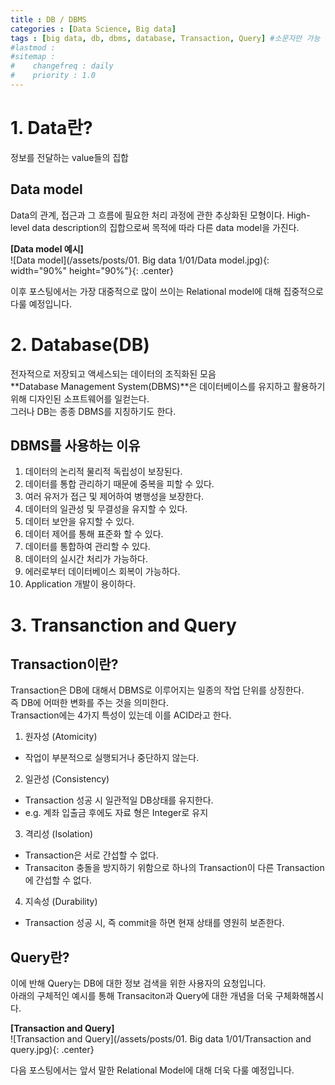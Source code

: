 ```yaml
---
title : DB / DBMS
categories : [Data Science, Big data]
tags : [big data, db, dbms, database, Transaction, Query] #소문자만 가능
#lastmod : 
#sitemap :
#    changefreq : daily
#    priority : 1.0
---
```


<!--
---
layout: categories
title: Categories
date : YYYY-MM-DD HH:MM:SS +/-TTTT
icon: fas fa-stream
---
-->

# 1. Data란?

정보를 전달하는 value들의 집합

## Data model

Data의 관계, 접근과 그 흐름에 필요한 처리 과정에 관한 추상화된 모형이다.
High-level data description의 집합으로써 목적에 따라 다른 data model을 가진다.

**[Data model 예시]**  
![Data model](/assets/posts/01. Big data 1/01/Data model.jpg){: width="90%" height="90%"}{: .center}   
  
이후 포스팅에서는 가장 대중적으로 많이 쓰이는 Relational model에 대해 집중적으로 다룰 예정입니다.


# 2. Database(DB)

전자적으로 저장되고 액세스되는 데이터의 조직화된 모음  
**Database Management System(DBMS)**은 데이터베이스를 유지하고 활용하기 위해 디자인된 소프트웨어를 일컫는다.  
그러나 DB는 종종 DBMS를 지칭하기도 한다.

  

## DBMS를 사용하는 이유

 1. 데이터의 논리적 물리적 독립성이 보장된다.
 2. 데이터를 통합 관리하기 때문에 중복을 피할 수 있다.
 3. 여러 유저가 접근 및 제어하여 병행성을 보장한다.
 4. 데이터의 일관성 및 무결성을 유지할 수 있다.
 5. 데이터 보안을 유지할 수 있다.
 6. 데이터 제어를 통해 표준화 할 수 있다.
 7. 데이터를 통합하여 관리할 수 있다.
 8. 데이터의 실시간 처리가 가능하다.
 9. 에러로부터 데이터베이스 회복이 가능하다.
 10. Application 개발이 용이하다.
  
# 3. Transanction and Query

## Transaction이란?  
Transaction은 DB에 대해서 DBMS로 이루어지는 일종의 작업 단위를 상징한다.  
즉 DB에 어떠한 변화를 주는 것을 의미한다.  
Transaction에는 4가지 특성이 있는데 이를 ACID라고 한다.  
1. 원자성 (Atomicity)
- 작업이 부분적으로 실행되거나 중단하지 않는다.
2. 일관성 (Consistency)
- Transaction 성공 시 일관적일 DB상태를 유지한다. 
- e.g. 계좌 입출금 후에도 자료 형은 Integer로 유지
3. 격리성 (Isolation)
- Transaction은 서로 간섭할 수 없다.
- Transaciton 충돌을 방지하기 위함으로 하나의 Transaction이 다른 Transaction에 간섭할 수 없다.
4. 지속성 (Durability)
- Transaction 성공 시, 즉 commit을 하면 현재 상태를 영원히 보존한다.  

## Query란?  
이에 반해 Query는 DB에 대한 정보 검색을 위한 사용자의 요청입니다.  
아래의 구체적인 예시를 통해 Transaciton과 Query에 대한 개념을 더욱 구체화해봅시다.  
  
  
 **[Transaction and Query]**  
![Transaction and Query](/assets/posts/01. Big data 1/01/Transaction and query.jpg){: .center}  
  
  
다음 포스팅에서는 앞서 말한 Relational Model에 대해 더욱 다룰 예정입니다.